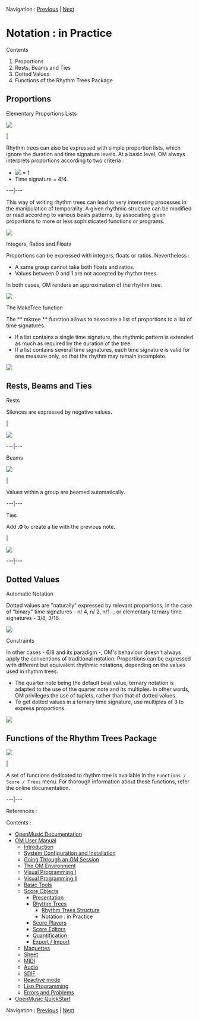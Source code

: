Navigation : [Previous](RT1 "page précédente\(Rhythm Trees
Structure\)") | [Next](ScorePlayer "Next\(Score
Players\)")


# Notation : in Practice

Contents

  1. Proportions
  2. Rests, Beams and Ties
  3. Dotted Values
  4. Functions of the Rhythm Trees Package

## Proportions

Elementary Proportions Lists

![](../res/props1.png)

|

Rhythm trees can also be expressed with simple proportion lists, which ignore
the duration and time signature levels. At a basic level, OM always interprets
proportions according to two criteria :

  * ![](../res/ronde_icon.png) = 1
  * Time signature = 4/4.

  
  
---|---  
  
This way of writing rhythm trees can lead to very interesting processes in the
manipulation of temporality. A given rhythmic structure can be modified or
read according to various beats patterns, by associating given proportions to
more or less sophisticated functions or programs.

![](../res/props3.png)

Integers, Ratios and Floats

Proportions can be expressed with integers, floats or ratios. Nevertheless :

  * A same group cannot take both floats and ratios. 
  * Values between 0 and 1 are not accepted by rhythm trees. 

In both cases, OM renders an approximation of the rhythm tree.

![](../res/nozero.png)

The MakeTree function

The  ** mktree ** function allows to associate a list of proportions to a list
of time signatures.

  * If a list contains a single time signature, the rhythmic pattern is extended as much as required by the duration of the tree.
  * If a list contains several time signatures, each time signature is valid for one measure only, so that the rhythm may remain incomplete. 

![](../res/props2.png)

## Rests, Beams and Ties

Rests

Silences are expressed by negative values.

|

![](../res/silence1.png)  
  
---|---  
  
Beams

![](../res/beam1.png)

|

Values within a group are beamed automatically.  
  
---|---  
  
Ties

Add **.0** to create a tie with the previous note.

|

![](../res/tie1.png)  
  
---|---  
  
## Dotted Values

Automatic Notation

Dotted values are "naturally" expressed by relevant proportions, in the case
of "binary" time signatures - n/ 4, n/ 2, n/1 -, or elementary ternary time
signatures - 3/8, 3/16.

![](../res/dot1.png)

Constraints

In other cases - 6/8 and its paradigm -, OM's behaviour doesn't always apply
the conventions of traditional notation. Proportions can be expressed with
different but equivalent rhythmic notations, depending on the values used in
rhythm trees.

  * The quarter note being the default beat value, ternary notation is adapted to the use of the quarter note and its multiples. In other words, OM privileges the use of tuplets, rather than that of dotted values.
  * To get dotted values in a ternary time signature, use multiples of 3 to express proportions. 

![](../res/props.png)

## Functions of the Rhythm Trees Package

![](../res/treefunctions.png)

|

A set of functions dedicated to rhythm tree is available in the `Functions /
Score / Trees` menu. For thorough information about these functions, refer the
online documentation.  
  
---|---  
  
References :

Contents :

  * [OpenMusic Documentation](OM-Documentation)
  * [OM User Manual](OM-User-Manual)
    * [Introduction](00-Contents)
    * [System Configuration and Installation](Installation)
    * [Going Through an OM Session](Goingthrough)
    * [The OM Environment](Environment)
    * [Visual Programming I](BasicVisualProgramming)
    * [Visual Programming II](AdvancedVisualProgramming)
    * [Basic Tools](BasicObjects)
    * [Score Objects](ScoreObjects)
      * [Presentation](Score-Objects-Intro)
      * [Rhythm Trees](RT)
        * [Rhythm Trees Structure](RT1)
        * Notation : in Practice
      * [Score Players](ScorePlayer)
      * [Score Editors](ScoreEditors)
      * [Quantification](Quantification)
      * [Export / Import](ImportExport)
    * [Maquettes](Maquettes)
    * [Sheet](Sheet)
    * [MIDI](MIDI)
    * [Audio](Audio)
    * [SDIF](SDIF)
    * [Reactive mode](Reactive)
    * [Lisp Programming](Lisp)
    * [Errors and Problems](errors)
  * [OpenMusic QuickStart](QuickStart-Chapters)

Navigation : [Previous](RT1 "page précédente\(Rhythm Trees
Structure\)") | [Next](ScorePlayer "Next\(Score
Players\)")

